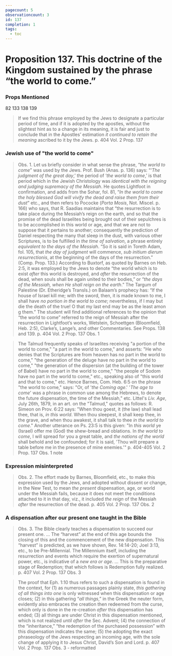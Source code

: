 ```yaml
---
pagecount: 5
observationcount: 3
id: 137
completion: 1
tags:
  - toc
---
```

# Proposition 137. This doctrine of the Kingdom sustained by the phrase “the world to come.”

### Props Mentioned
82 133 138 139

>If we find this phrase employed by the Jews to designate a particular period of time, and if it is adopted by the apostles, without the slightest hint as to a change in its meaning, it is fair and just to conclude that in the Apostles’ estimation *it continued to retain the meaning* ascribed to it by the Jews.
>p. 404 Vol. 2 Prop. 137
### Jewish use of "the world to come"
>Obs. 1. Let us briefly consider in what sense the phrase, “*the world to come*” was used by the Jews. Prof. Bush (Anas. p. 136) says: “‘*The judgment of the great day*,’ the period of ‘*the world to come*,’ is that period which in the Jewish Christology was *identical with the reigning and judging supremacy of the Messiah*. He quotes Lightfoot in confirmation, and adds from the Sohar, fol. 81, “*In the world to come the holy blessed God will vivify the dead and raise them from their dust*” etc., and then refers to Pococke (*Porta Mosis*, Not. Miscel. p. 166) who says, that R. Saadias maintains that “the resurrection is to take place during the Messiah’s reign on the earth, and so that the promise of the dead Israelites being brought out of their sepulchres is to be accomplished in this world or age, and that we are not to suppose that it pertains to another; consequently the prediction of Daniel respecting the many that sleep in the dust, with various other Scriptures, is to be fulfilled in *the time of salvation*, a phrase entirely *equivalent to the days of the Messiah*. “So it is said in Toreth Adam, fol. 105, that *the day of judgment* will commence, *sub initium dierum resurrectionis*, at the beginning of the days of the resurrection.” (Comp. Prop. 133.) According to Buxtorf, as quoted by Barnes on Heb. 2:5, it was employed by the Jews to denote “the world which is to exist *after* this world is destroyed, and *after* the resurrection of the dead, when souls shall be again united to their bodies,” or “*the days of the Messiah, when He shall reign on the earth*.” The Targum of Palestine (Dr. Etheridge’s Transls.) on Balaam’s prophecy has: “If the house of Israel kill me; with the sword, then, it is made known to me, I shall have *no portion in the world to come*; nevertheless, if I may but die the death of the true! O that my last end may be as the least amon g them.” The student will find additional references to the opinion that “the world to come” referred to the reign of Messiah after the resurrection in Lightfoot’s works, Wetstein, Schoettgen (Bloomfield, Heb. 2:5), Clarke’s, Lange’s, and other Commentaries. See Props. 138 and 139.
>p. 404 Vol. 2 Prop. 137 Obs. 1

>The Talmud frequently speaks of Israelites receiving "a portion of the world to come," "a part in the world to come," and asserts: "He who denies that the Scriptures are from heaven has no part in the world to come," "the generation of the deluge have no part in the world to come," "the generation of the dispersion (at the building of the tower of Babel) have no part in the world to come," "the people of Sodom have no part in the world to come," etc., speaking also of "this world and that to come," etc. Hence Barnes, Com. Heb. 6:5 on the phrase "the world to come," says: "Or, of '*the Coming age*.' '*The age to come*' was a phrase in common use among the Hebrews, to denote the future dispensation, the time of the Messiah," etc. Littel's *Liv. Age*, July 26th, 1879, in an art. on the "Talmud," quotes as follows: R. Simeon on Prov. 6:22 says: "When thou goest, it (the law) shall lead thee, that is, *in this world*. When thou sleepest, it shall keep thee, in the grave, and when thou awakest, it shall talk to thee *in the world to come*." Another utterance on Ps. 23:5 is this given: "In *this world* ye (Israel) offer me (God) the shew-bread and oblations. In *the world to come*, I will spread for you a great table, and *the nations of the world* shall behold and be confounded; for it is said, 'Thou wilt prepare a table before me in the presence of mine enemies.'"
>p. 404-405 Vol. 2 Prop. 137 Obs. 1 note
### Expression misinterpreted
>Obs. 2. The effort made by Barnes, Bloomfield, etc., to make this expression used by the Jews, and adopted without dissent or change, in the New Test, to mean *the present* dispensation, age, or world under the Messiah fails, because it does not meet the conditions attached to it in that day, viz., it included *the reign* of the Messiah *after* the resurrection of the dead.
>p. 405 Vol. 2 Prop. 137 Obs. 2
### A dispensation after our present one taught in the Bible
>Obs. 3. The Bible clearly teaches a dispensation to succeed our present one.
>...
>The “harvest” at the end of this age bounds the closing of this and the commencement of the new dispensation. This “harvest” is predicted, as we have shown, Rev. 14:14-20; Joel 3:13, etc., to be Pre-Millennial. The Millennium itself, including the resurrection and events which require the exertion of supernatural power, etc., is indicative of a *new era or age*.
>...
>This is the preparative stage of Redemption; that which follows is Redemption fully realized.
>p. 407 Vol. 2 Prop. 137 Obs. 3

>The proof that Eph. 1:10 thus refers to such a dispensation is found in the context, for 
>(1) as numerous passages plainly state, *this gathering of all things into one* is only witnessed when this dispensation or age closes; 
>(2) in this gathering “*all things*,” in the Greek the neuter form, evidently also embraces the creation then redeemed from the curse, which only is done in the re-creation *after* this dispensation has ended; 
>(3) all things are under Christ in this dispensation mentioned, which is not realized *until after* the Sec. Advent; 
>(4) the connection of the “inheritance,” “the redemption of the purchased possession” with this dispensation indicates the same; 
>(5) the adopting the exact phraseology of the Jews respecting an incoming age, with the sole change of applying it to Jesus Christ, David’s Son and Lord.
>p. 407 Vol. 2 Prop. 137 Obs. 3 - reformatted



